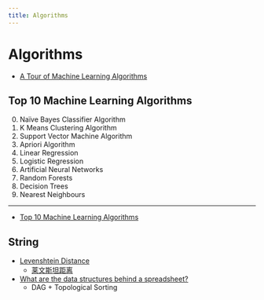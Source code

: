 ```yaml
---
title: Algorithms
---
```


# Algorithms

- [A Tour of Machine Learning Algorithms](http://machinelearningmastery.com/a-tour-of-machine-learning-algorithms/)

## Top 10 Machine Learning Algorithms

0. Naïve Bayes Classifier Algorithm
1. K Means Clustering Algorithm
2. Support Vector Machine Algorithm
3. Apriori Algorithm
4. Linear Regression
5. Logistic Regression
6. Artificial Neural Networks
7. Random Forests
8. Decision Trees
9. Nearest Neighbours

---

- [Top 10 Machine Learning Algorithms](https://www.dezyre.com/article/top-10-machine-learning-algorithms/202)

## String

- [Levenshtein Distance](https://en.wikipedia.org/wiki/Levenshtein_distance)
  - [莱文斯坦距离](https://zh.wikipedia.org/wiki/莱文斯坦距离)
- [What are the data structures behind a spreadsheet?](https://softwareengineering.stackexchange.com/a/219301/126631)
  - DAG + Topological Sorting
